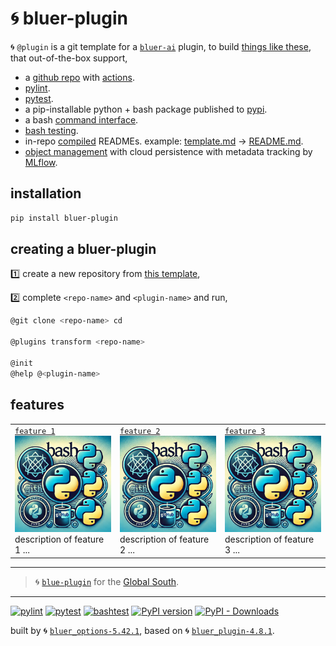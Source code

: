 # 🌀 bluer-plugin

🌀 `@plugin` is a git template for a [`bluer-ai`](https://github.com/kamangir/bluer-ai) plugin, to build [things like these](https://github.com/kamangir?tab=repositories), that out-of-the-box support,

- a [github repo](https://github.com/) with [actions](https://github.com/features/actions).
- [pylint](https://pypi.org/project/pylint/).
- [pytest](https://docs.pytest.org/).
- a pip-installable python + bash package published to [pypi](https://pypi.org/).
- a bash [command interface](./bluer_plugin/.abcli/bluer_plugin.sh).
- [bash testing](./.github/workflows/bashtest.yml).
- in-repo [compiled](https://github.com/kamangir/bluer-objects/tree/main/bluer_objects/README) READMEs. example: [template.md](https://github.com/kamangir/palisades/blob/main/palisades/docs/damage-analytics-template.md) -> [README.md](https://github.com/kamangir/palisades/blob/main/palisades/docs/damage-analytics.md).
- [object management](https://github.com/kamangir/blue-objects) with cloud persistence with metadata tracking by [MLflow](https://mlflow.org/).

## installation

```bash
pip install bluer-plugin
```

## creating a bluer-plugin

1️⃣ create a new repository from [this template](https://github.com/kamangir/bluer-plugin),

2️⃣ complete `<repo-name>` and `<plugin-name>` and run,

```bash
@git clone <repo-name> cd

@plugins transform <repo-name>

@init
@help @<plugin-name>
```

## features

|   |   |   |
| --- | --- | --- |
| [`feature 1`](#) [![image](https://github.com/kamangir/assets/raw/main/blue-plugin/marquee.png?raw=true)](#) description of feature 1 ... | [`feature 2`](#) [![image](https://github.com/kamangir/assets/raw/main/blue-plugin/marquee.png?raw=true)](#) description of feature 2 ... | [`feature 3`](#) [![image](https://github.com/kamangir/assets/raw/main/blue-plugin/marquee.png?raw=true)](#) description of feature 3 ... |

---

> 🌀 [`blue-plugin`](https://github.com/kamangir/blue-plugin) for the [Global South](https://github.com/kamangir/bluer-south).

---


[![pylint](https://github.com/kamangir/bluer-plugin/actions/workflows/pylint.yml/badge.svg)](https://github.com/kamangir/bluer-plugin/actions/workflows/pylint.yml) [![pytest](https://github.com/kamangir/bluer-plugin/actions/workflows/pytest.yml/badge.svg)](https://github.com/kamangir/bluer-plugin/actions/workflows/pytest.yml) [![bashtest](https://github.com/kamangir/bluer-plugin/actions/workflows/bashtest.yml/badge.svg)](https://github.com/kamangir/bluer-plugin/actions/workflows/bashtest.yml) [![PyPI version](https://img.shields.io/pypi/v/bluer-plugin.svg)](https://pypi.org/project/bluer-plugin/) [![PyPI - Downloads](https://img.shields.io/pypi/dd/bluer-plugin)](https://pypistats.org/packages/bluer-plugin)

built by 🌀 [`bluer_options-5.42.1`](https://github.com/kamangir/awesome-bash-cli), based on 🌀 [`bluer_plugin-4.8.1`](https://github.com/kamangir/bluer-plugin).

